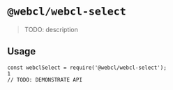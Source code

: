 # `@webcl/webcl-select`

> TODO: description

## Usage

```
const webclSelect = require('@webcl/webcl-select');
1
// TODO: DEMONSTRATE API
```
